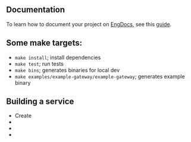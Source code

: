 ## Documentation
To learn how to document your project on [EngDocs](https://engdocs.uberinternal.com),
see this [guide](https://engdocs.uberinternal.com/engdocs/index.html).

## Some make targets:

 - `make install`; install dependencies
 - `make test`; run tests
 - `make bins`; generates binaries for local dev
 - `make examples/example-gateway/example-gateway`; generates example binary

 ## Building a service

 - Create  
 -
 -
 -

